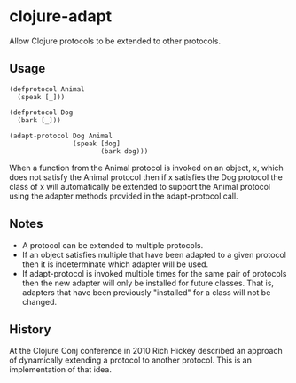 clojure-adapt
====

Allow Clojure protocols to be extended to other protocols.

Usage
----

    (defprotocol Animal
      (speak [_]))

    (defprotocol Dog
      (bark [_]))

    (adapt-protocol Dog Animal
                    (speak [dog]
                           (bark dog)))

When a function from the Animal protocol is invoked on an object, x, which
does not satisfy the Animal protocol then if x satisfies the Dog
protocol the class of x will automatically be extended to support the
Animal protocol using the adapter methods provided in the
adapt-protocol call.

Notes
----

* A protocol can be extended to multiple protocols.
* If an object satisfies multiple that have been adapted to a given
  protocol then it is indeterminate which adapter will be used.
* If adapt-protocol is invoked multiple times for the same pair of
  protocols then the new adapter will only be installed for future
  classes. That is, adapters that have been previously "installed" for
  a class will not be changed.

History
----

At the Clojure Conj conference in 2010 Rich Hickey described an
approach of dynamically extending a protocol to another protocol. This
is an implementation of that idea.
